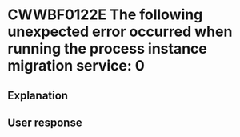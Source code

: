 # CWWBF0122E The following unexpected error occurred when running the process instance migration service: 0

## Explanation

## User response